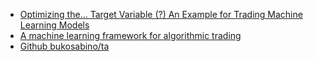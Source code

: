 
- [Optimizing the… Target Variable (?) An Example for Trading Machine Learning Models](https://medium.com/data-science/optimizing-the-target-variable-an-example-for-trading-machine-learning-models-48a1587d7b9a)
- [A machine learning framework for algorithmic trading](https://medium.com/@AlphaGrow/a-machine-learning-framework-for-algorithmic-trading-45575c07c599)
- [Github bukosabino/ta](https://github.com/bukosabino/ta)
